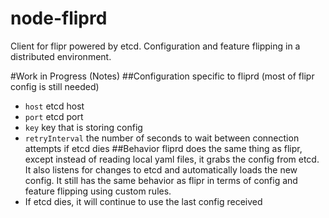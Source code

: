 node-fliprd
===========

Client for flipr powered by etcd.  Configuration and feature flipping in a distributed environment.

#Work in Progress (Notes)
##Configuration specific to fliprd (most of flipr config is still needed)
* `host` etcd host
* `port` etcd port
* `key` key that is storing config
* `retryInterval` the number of seconds to wait between connection attempts if etcd dies
##Behavior
fliprd does the same thing as flipr, except instead of reading local yaml files, it grabs the config from etcd.  It also listens for changes to etcd and automatically loads the new config.  It still has the same behavior as flipr in terms of config and feature flipping using custom rules.
* If etcd dies, it will continue to use the last config received
